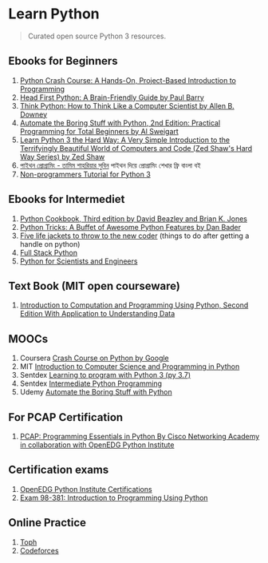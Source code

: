 # Learn Python

>Curated open source Python 3 resources.

## Ebooks for Beginners

1. [Python Crash Course: A Hands-On, Project-Based Introduction to Programming](https://drive.google.com/open?id=1NdFdBT6O-UX5j73jtBtAj76YmFhKPrTd)
2. [Head First Python: A Brain-Friendly Guide by Paul Barry](https://drive.google.com/open?id=1gCGrrFCLXzLj8Uv9nxBHUwfV8IZGVXqI)
3. [Think Python: How to Think Like a Computer Scientist by Allen B. Downey](https://greenteapress.com/wp/think-python-2e/)
4. [Automate the Boring Stuff with Python, 2nd Edition: Practical Programming for Total Beginners by Al Sweigart](https://automatetheboringstuff.com)
5. [Learn Python 3 the Hard Way: A Very Simple Introduction to the Terrifyingly Beautiful World of Computers and Code (Zed Shaw's Hard Way Series)
by Zed Shaw ](https://drive.google.com/open?id=1NIT3r3x0jQMrGM0qYqiZMlaE6gg7cBQJ)
6. [পাইথন প্রোগ্রামিং - তামিম শাহরিয়ার সুবিন](http://pybook.subeen.com/%e0%a6%b2%e0%a7%87%e0%a6%96%e0%a6%95-%e0%a6%aa%e0%a6%b0%e0%a6%bf%e0%a6%9a%e0%a6%bf%e0%a6%a4%e0%a6%bf/) পাইথন দিয়ে প্রোগ্রামিং শেখার ফ্রি বাংলা বই
7. [Non-programmers Tutorial for Python 3](https://en.wikibooks.org/wiki/Non-Programmer%27s_Tutorial_for_Python_3)

## Ebooks for Intermediet

1. [Python Cookbook, Third edition by David Beazley and Brian K. Jones](https://drive.google.com/open?id=1-MLMxkKd028kFQ2rjWIwFsdJC_u9mH4u)
2. [Python Tricks: A Buffet of Awesome Python Features
by Dan Bader](https://drive.google.com/open?id=1_noKpcCzXTuhcAXDkmOrBHe-zwWS8Sjc)
3. [Five life jackets to throw to the new coder](http://newcoder.io) (things to do after getting a handle on python)
4. [Full Stack Python](https://www.fullstackpython.com)
5. [Python for Scientists and Engineers](https://www.pythonforengineers.com/python-for-scientists-and-engineers/)

## Text Book (MIT open courseware)

1. [Introduction to Computation and Programming Using Python, Second Edition With Application to Understanding Data](https://drive.google.com/open?id=19yej_FsWr_QWwC2t22XfCHwRluD-Ptac)

## MOOCs

1. Coursera [Crash Course on Python by Google](https://www.coursera.org/learn/python-crash-course)
2. MIT [Introduction to Computer Science and Programming in Python](https://ocw.mit.edu/courses/electrical-engineering-and-computer-science/6-0001-introduction-to-computer-science-and-programming-in-python-fall-2016/index.htm)
3. Sentdex [Learning to program with Python 3 (py 3.7)](https://www.youtube.com/playlist?list=PLQVvvaa0QuDeAams7fkdcwOGBpGdHpXln)
4. Sentdex [Intermediate Python Programming](https://www.youtube.com/playlist?list=PLQVvvaa0QuDfju7ADVp5W1GF9jVhjbX-_)
5. Udemy [Automate the Boring Stuff with Python](https://www.udemy.com/course/automate/)

## For PCAP Certification

1. [PCAP: Programming Essentials in Python By Cisco Networking Academy in collaboration with OpenEDG Python Institute](https://www.netacad.com/courses/programming/pcap-programming-essentials-python)

## Certification exams

1. [OpenEDG Python Institute Certifications](https://pythoninstitute.org/certification/)
2. [Exam 98-381: Introduction to Programming Using Python](https://www.microsoft.com/en-us/learning/exam-98-381.aspx)

## Online Practice

1. [Toph](https://toph.co/)
2. [Codeforces](https://codeforces.com/)
